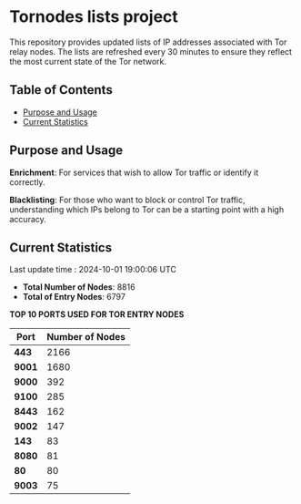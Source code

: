 # Tornodes lists project

This repository provides updated lists of IP addresses associated with Tor relay nodes. The lists are refreshed every 30 minutes to ensure they reflect the most current state of the Tor network.

## Table of Contents

- [Purpose and Usage](#purpose-and-usage)
- [Current Statistics](#current-statistics)


## Purpose and Usage

**Enrichment**: For services that wish to allow Tor traffic or identify it correctly.

**Blacklisting**: For those who want to block or control Tor traffic, understanding which IPs belong to Tor can be a starting point with a high accuracy.

## Current Statistics

Last update time : 2024-10-01 19:00:06 UTC

- **Total Number of Nodes**: 8816
- **Total of Entry Nodes**: 6797

**TOP 10 PORTS USED FOR TOR ENTRY NODES**

| **Port** | **Number of Nodes** |
|------|-----------------|
| **443**   | 2166  |
| **9001**   | 1680  |
| **9000**   | 392  |
| **9100**   | 285  |
| **8443**   | 162  |
| **9002**   | 147  |
| **143**   | 83  |
| **8080**   | 81  |
| **80**   | 80  |
| **9003**   | 75  |

